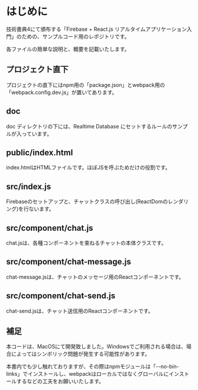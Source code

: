 # はじめに
技術書典4にて頒布する「Firebase + React.js リアルタイムアプリケーション入門」のための、サンプルコード用のレポジトリです。

各ファイルの簡単な説明と、概要を記載いたします。

## プロジェクト直下
プロジェクトの直下にはnpm用の「package.json」とwebpack用の「webpack.config.dev.js」が置いてあります。

## doc
doc ディレクトリの下には、Realtime Database にセットするルールのサンプルが入っています。

## public/index.html
index.htmlはHTMLファイルです。ほぼJSを呼ぶためだけの役割です。

## src/index.js
Firebaseのセットアップと、チャットクラスの呼び出し(ReactDomのレンダリング)を行ないます。

## src/component/chat.js
chat.jsは、各種コンポーネントを束ねるチャットの本体クラスです。

## src/component/chat-message.js
chat-message.jsは、チャットのメッセージ用のReactコンポーネントです。

## src/component/chat-send.js
chat-send.jsは、チャット送信用のReactコンポーネントです。

## 補足
本コードは、MacOSにて開発致しました。Windowsでご利用される場合は、場合によってはシンボリック問題が発生する可能性があります。

本書内でも少し触れておりますが、その際はnpmモジュールは「--no-bin-links」でインストールし、webpackはローカルではなくグローバルにインストールするなどの工夫をお願いいたします。
